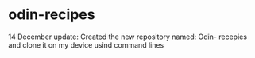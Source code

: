 # odin-recipes
14 December update: Created the new repository named: Odin- recepies and clone it on my device usind command lines

